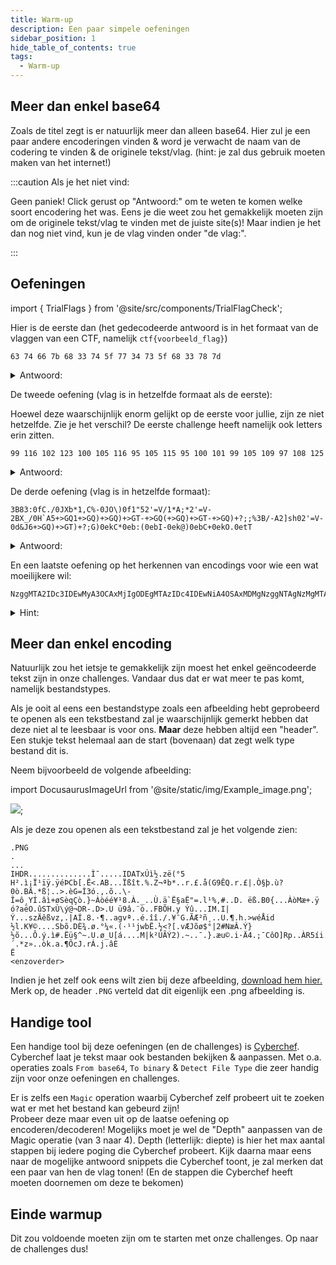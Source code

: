 ```yaml
---
title: Warm-up
description: Een paar simpele oefeningen
sidebar_position: 1
hide_table_of_contents: true
tags:
  - Warm-up
---
```

## Meer dan enkel base64
Zoals de titel zegt is er natuurlijk meer dan alleen base64. Hier zul je een paar andere encoderingen vinden & word je verwacht de naam van de codering te vinden & de originele tekst/vlag. (hint: je zal dus gebruik moeten maken van het internet!)

:::caution Als je het niet vind:

Geen paniek! Click gerust op "Antwoord:" om te weten te komen welke soort encodering het was.
Eens je die weet zou het gemakkelijk moeten zijn om de originele tekst/vlag te vinden met de juiste site(s)! Maar indien je het dan nog niet vind, kun je de vlag vinden onder "de vlag:".

:::
## Oefeningen

import { TrialFlags } from '@site/src/components/TrialFlagCheck';

Hier is de eerste dan (het gedecodeerde antwoord is in het formaat van de vlaggen van een CTF, namelijk ``ctf{voorbeeld_flag}``)
```
63 74 66 7b 68 33 74 5f 77 34 73 5f 68 33 78 7d
```

<TrialFlags flagNumber="0" />

<details>
  <summary>Antwoord:</summary>
  <div>
    <div>De encoding is Hex (hexadecimal encoding)</div>
    <br/>
    <details>
      <summary>
        De vlag:
      </summary>
      <div>
        <p>ctf&#123;h3t_w4s_h3x&#125;</p>
      </div>
    </details>
  </div>
</details>

De tweede oefening (vlag is in hetzelfde formaat als de eerste):

Hoewel deze waarschijnlijk enorm gelijkt op de eerste voor jullie, zijn ze niet hetzelfde. Zie je het verschil?
De eerste challenge heeft namelijk ook letters erin zitten.
```
99 116 102 123 100 105 116 95 105 115 95 100 101 99 105 109 97 108 125
```

<TrialFlags flagNumber="1" />

<details>
  <summary>Antwoord:</summary>
  <div>
    <div>De encoding is decimal</div>
    <br/>
    <details>
      <summary>
        De vlag:
      </summary>
      <div>
        <p>ctf&#123;dit_is_decimal&#125;</p>
      </div>
    </details>
  </div>
</details>

De derde oefening (vlag is in hetzelfde formaat):
```
3B83:0fC./0JXb*1,C%-0JO\)0f1"52'=V/1*A;*2'=V-2BX_/0H`A5+>GQ1+>GQ)+>GQ)+>GT-+>GQ(+>GQ)+>GT-+>GQ)+?;;%3B/-A2]sh02'=V-0d&J6+>GQ)+>GT)+?;G)0ekC*0eb:(0ebI-0ek@)0ebC+0ekO.0etT
```

<TrialFlags flagNumber="2" />

<details>
  <summary>Antwoord:</summary>
  <div>
    <div>Deze encoding is base85! Er bestaan meerdere soorten base encoderingen.</div>
    <br/>
    <details>
      <summary>
        De vlag:
      </summary>
      <div>
        <p>ctf&#123;er_zijn_meerdere_base_encodings&#125;</p>
      </div>
    </details>
  </div>
</details>

En een laatste oefening op het herkennen van encodings voor wie een wat moeilijkere wil:
```
NzggMTA2IDc3IDEwMyA3OCAxMjIgODEgMTAzIDc4IDEwNiA4OSAxMDMgNzggNTAgNzMgMTAzIDc3IDEyMiA3NyAxMDMgNzggMTA5IDg1IDEwMyA3OCAxMDYgNzcgMTAzIDc3IDEyMiA2NSAxMDMgNzggMTA2IDgxIDEwMyA3NyAxMjIgNzcgMTAzIDc4IDEwNiA4MSAxMDMgNzggODcgODkgMTAzIDc4IDEwNiA4MSAxMDMgNzcgMTIyIDc3IDEwMyA3OCA4NyA4OSAxMDMgNzcgMTIyIDc3IDEwMyA3OCAxMDkgODUgMTAzIDc4IDEwNiA3NyAxMDMgNzcgMTIyIDY1IDEwMyA3OCAxMDYgODEgMTAzIDc3IDEyMiA2OSAxMDMgNzggMTA5IDg1IDEwMyA3OCAxMDYgOTkgMTAzIDc4IDUwIDgxIDYx
```

<TrialFlags flagNumber="3" />

<details>
    <summary>Hint:</summary>
    <div>
        <div>Niemand zegt dat je iets dat al geëncodeerd is niet opnieuw can encoderen :)</div>
        <br/>
        <details>
            <summary>Antwoord:</summary>
            <div>
                <div>De vlag werd geëncodeerd met hex, base64, decimal en (opnieuw!) base64, in die volgorde.</div>
                <br/>
                <details>
                <summary>De vlag:</summary>
                <div>
                    <p>ctf&#123;3nc0d3d_d3_3nc0d1ng&#125;</p>
                </div>
                </details>
            </div>
        </details>
  </div>
</details>

## Meer dan enkel encoding
Natuurlijk  zou het ietsje te gemakkelijk zijn moest het enkel geëncodeerde tekst zijn in onze challenges. Vandaar dus dat er wat meer te pas komt, namelijk bestandstypes.

Als je ooit al eens een bestandstype zoals een afbeelding hebt geprobeerd te openen als een tekstbestand zal je waarschijnlijk gemerkt hebben dat deze niet al te leesbaar is voor ons.
**Maar** deze hebben altijd een "header". Een stukje tekst helemaal aan de start (bovenaan) dat zegt welk type bestand dit is.

Neem bijvoorbeeld de volgende afbeelding:

import DocusaurusImageUrl from '@site/static/img/Example_image.png';

<img src={DocusaurusImageUrl} />;

Als je deze zou openen als een tekstbestand zal je het volgende zien:
```
.PNG
.
...
IHDR..............Ì¯.....IDATxÚì½.zë(°5
H².ì¡Ï¹ïÿ.ÿéÞCb[.Ë<.AB...Ïßît.%.Z¬ªb*..r.£.å(G9ÊQ.r.£|.Ò§þ.ù?0ò.BÄ.*ß¦..>.èG=Ì3ó.,.õ..\-Î=ô¸YÍ.âì+øSèqÇò.}~Àòéé¥¹8.À._..Ù.ä`Ë§aË"=.l¹%,#..D. ëß.B0{...ÀòMæ+.ÿ	ó?aëO.ûSTxÙ\ý@¬DR-.D>.U ü9â.¨ò..FBÕH.y Ýû...IM.I|Ý...szÄêßvz,.|AÍ.8.·¶..agvª..é.îî./.¥¯G.ÃÆ²ñ¸..U.¶.h.>wéÅid
½l.K¥©....Sbõ.DÈ¾.ø.°¼«.(·¹¹jwbË.½<?[.vÆJõø$°|2#NæÂ.Ý}½õ...Ô.ý.ì#.Ëü§^~.U.ø_U[á....M|k²ÚÃÝ2).~..¯.}.æu©.i·Ä4.;¯CôO]Rp..ÀR5íi..Ôº%8kdÏ[b7r´.*z»..òk.a.¶ÕcJ.rÁ.j.âÈ
Ë
<enzoverder>
```
Indien je het zelf ook eens wilt zien bij deze afbeelding, [download hem hier.](./assets/Example_image.png)<br/>
Merk op, de header ``.PNG`` verteld dat dit eigenlijk een .png afbeelding is. 

## Handige tool

Een handige tool bij deze oefeningen (en de challenges) is [Cyberchef](https://gchq.github.io/CyberChef/).<br/>Cyberchef laat je tekst maar ook bestanden bekijken & aanpassen. Met o.a. operaties zoals ``From base64``, ``To binary`` & ``Detect File Type`` die zeer handig zijn voor onze oefeningen en challenges.

Er is zelfs een ``Magic`` operation waarbij Cyberchef zelf probeert uit te zoeken wat er met het bestand kan gebeurd zijn!<br/>Probeer deze maar even uit op de laatse oefening op encoderen/decoderen! Mogelijks moet je wel de "Depth" aanpassen van de Magic operatie (van 3 naar 4). Depth (letterlijk: diepte) is hier het max aantal stappen bij iedere poging die Cyberchef probeert. Kijk daarna maar eens naar de mogelijke antwoord snippets die Cyberchef toont, je zal merken dat een paar van hen de vlag tonen! (En de stappen die Cyberchef heeft moeten doornemen om deze te bekomen)

## Einde warmup
Dit zou voldoende moeten zijn om te starten met onze challenges. Op naar de challenges dus!